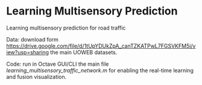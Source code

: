 # Learning Multisensory Prediction

Learning multisensory prediction for road traffic

Data: download form https://drive.google.com/file/d/1tUpYDUkZpA_canTZKATPwL7FGSVKFM5i/view?usp=sharing the main UOWEB datasets.

Code: run in Octave GUI/CLI the main file *learning_multisensory_traffic_network.m* for enabling the real-time learning and fusion visualization.
